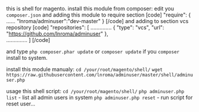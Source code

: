 this is shell for magento. 
install this module from composer:
edit you `composer.json` and adding this module to require section 
[code]
    "require": {
      ......
      "lnroma/adminuser":"dev-master"
    }
[/code]
and adding to section vcs repository
[code]
    "repositories": [
         ..............
         {
           "type": "vcs", 
           "url": "https://github.com/lnroma/adminuser"
         },  
         ..............
    ]
[/code]

and type `php composer.phar update` or `composer update` if you `composer` install to system.

install this module manualy:
`cd /your/root/magento/shell/`
`wget https://raw.githubusercontent.com/lnroma/adminuser/master/shell/adminuser.php`

usage this shell script:
`cd /your/root/magento/shell/`
`php adminuser.php list` - list all admin users in system
`php adminuser.php reset` - run script for reset user...
